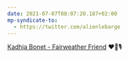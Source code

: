 ```yaml
---
date: 2021-07-07T08:07:20.187+02:00
mp-syndicate-to:
  - https://twitter.com/alienlebarge
---
```

[Kadhja Bonet - Fairweather Friend](https://open.spotify.com/track/3AI7nypBvF77O5kksonneA?si=d1334708d2a2413c "Listen on spotify") ❤️🎵🎙️
